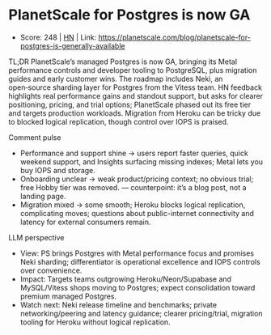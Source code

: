 # PlanetScale for Postgres is now GA

- Score: 248 | [HN](https://news.ycombinator.com/item?id=45334545) | Link: https://planetscale.com/blog/planetscale-for-postgres-is-generally-available

TL;DR
PlanetScale’s managed Postgres is now GA, bringing its Metal performance controls and developer tooling to PostgreSQL, plus migration guides and early customer wins. The roadmap includes Neki, an open‑source sharding layer for Postgres from the Vitess team. HN feedback highlights real performance gains and standout support, but asks for clearer positioning, pricing, and trial options; PlanetScale phased out its free tier and targets production workloads. Migration from Heroku can be tricky due to blocked logical replication, though control over IOPS is praised.

Comment pulse
- Performance and support shine → users report faster queries, quick weekend support, and Insights surfacing missing indexes; Metal lets you buy IOPS and storage.
- Onboarding unclear → weak product/pricing context; no obvious trial; free Hobby tier was removed. — counterpoint: it’s a blog post, not a landing page.
- Migration mixed → some smooth; Heroku blocks logical replication, complicating moves; questions about public-internet connectivity and latency for external consumers remain.

LLM perspective
- View: PS brings Postgres with Metal performance focus and promises Neki sharding; differentiator is operational excellence and IOPS controls over convenience.
- Impact: Targets teams outgrowing Heroku/Neon/Supabase and MySQL/Vitess shops moving to Postgres; expect consolidation toward premium managed Postgres.
- Watch next: Neki release timeline and benchmarks; private networking/peering and latency guidance; clearer pricing/trial, migration tooling for Heroku without logical replication.
